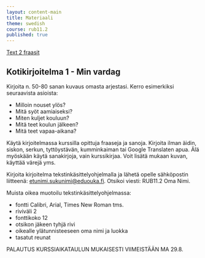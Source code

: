 ```yaml
---
layout: content-main
title: Materiaali
theme: swedish
course: rub11.2
published: true
---
```

[Text 2 fraasit](https://quizlet.com/_2fa28r)

## Kotikirjoitelma 1 - Min vardag

Kirjoita n. 50-80 sanan kuvaus omasta arjestasi. Kerro esimerkiksi seuraavista asioista:

- Milloin nouset ylös?
- Mitä syöt aamiaiseksi?
- Miten kuljet kouluun?
- Mitä teet koulun jälkeen?
- Mitä teet vapaa-aikana?

Käytä kirjoitelmassa kurssilla opittuja fraaseja ja sanoja. Kirjoita ilman äidin, siskon, serkun, tyttöystävän, kumminkaiman tai Google Translaten apua. Älä myöskään käytä sanakirjoja, vain kurssikirjaa. Voit lisätä mukaan kuvan, käyttää värejä yms.

Kirjoita kirjoitelma tekstinkäsittelyohjelmalla ja lähetä opelle sähköpostin liitteenä: etunimi.sukunimi@eduouka.fi. Otsikoi viesti: RUB11.2 Oma Nimi.

Muista oikea muotoilu tekstinkäsittelyohjelmassa:

- fontti Calibri, Arial, Times New Roman tms.
- riviväli 2
- fonttikoko 12
- otsikon jäkeen tyhjä rivi
- oikealle ylätunnisteeseen oma nimi ja luokka
- tasatut reunat

PALAUTUS KURSSIAIKATAULUN MUKAISESTI VIIMEISTÄÄN MA 29.8.


